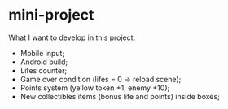 # mini-project

What I want to develop in this project:

* Mobile input;
* Android build;
* Lifes counter;
* Game over condition (lifes = 0 -> reload scene);
* Points system (yellow token +1, enemy +10);
* New collectibles items (bonus life and points) inside boxes;
